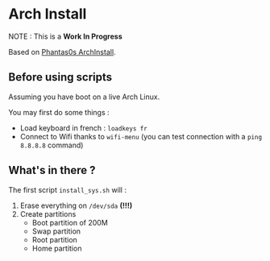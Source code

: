 Arch Install
============

NOTE : This is a **Work In Progress**

Based on [Phantas0s ArchInstall](https://github.com/Phantas0s/ArchInstall/).

## Before using scripts

Assuming you have boot on a live Arch Linux.

You may first do some things :
- Load keyboard in french : `loadkeys fr`
- Connect to Wifi thanks to `wifi-menu` (you can test connection with a `ping 8.8.8.8` command)

## What's in there ? 

The first script `install_sys.sh` will :
1. Erase everything on `/dev/sda` **(!!!)**
2. Create partitions
    - Boot partition of 200M
    - Swap partition
    - Root partition
    - Home partition

